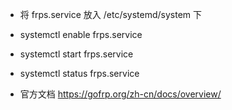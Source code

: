 - 将 frps.service 放入 /etc/systemd/system 下
- systemctl enable frps.service
- systemctl start frps.service
- systemctl status frps.service

- 官方文档 https://gofrp.org/zh-cn/docs/overview/
